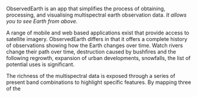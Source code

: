 ObservedEarth is an app that simplifies the process of obtaining, processing, and visualising multispectral earth observation data. *It allows you to see Earth from above*.

A range of mobile and web based applications exist that provide access to satellite imagery. ObservedEarth differs in that it offers a complete history of observations showing how the Earth changes over time. Watch rivers change their path over time, destruction caused by bushfires and the following regrowth, expansion of urban developments, snowfalls,
the list of potential uses is significant.

The richness of the multispectral data is exposed through a series of present band combinations to highlight specific features. By mapping three of the
